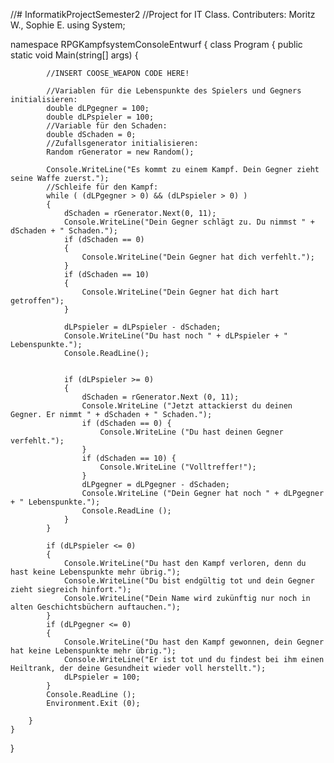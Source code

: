 //# InformatikProjectSemester2
//Project for IT Class. Contributers: Moritz W., Sophie E.
using System;

namespace RPGKampfsystemConsoleEntwurf
{
	class Program
	{
		public static void Main(string[] args)
		{
			
			//INSERT COOSE_WEAPON CODE HERE!
			
			//Variablen für die Lebenspunkte des Spielers und Gegners initialisieren:
			double dLPgegner = 100;
			double dLPspieler = 100;
			//Variable für den Schaden:
			double dSchaden = 0;
			//Zufallsgenerator initialisieren:
			Random rGenerator = new Random();

			Console.WriteLine("Es kommt zu einem Kampf. Dein Gegner zieht seine Waffe zuerst.");
			//Schleife für den Kampf:
			while ( (dLPgegner > 0) && (dLPspieler > 0) )
			{
				dSchaden = rGenerator.Next(0, 11);
				Console.WriteLine("Dein Gegner schlägt zu. Du nimmst " + dSchaden + " Schaden.");
				if (dSchaden == 0)
				{
					Console.WriteLine("Dein Gegner hat dich verfehlt.");
				}
				if (dSchaden == 10)
				{
					Console.WriteLine("Dein Gegner hat dich hart getroffen");
				}

				dLPspieler = dLPspieler - dSchaden;
				Console.WriteLine("Du hast noch " + dLPspieler + " Lebenspunkte.");
				Console.ReadLine();


				if (dLPspieler >= 0)
				{
					dSchaden = rGenerator.Next (0, 11);
					Console.WriteLine ("Jetzt attackierst du deinen Gegner. Er nimmt " + dSchaden + " Schaden.");
					if (dSchaden == 0) {
						Console.WriteLine ("Du hast deinen Gegner verfehlt.");
					}
					if (dSchaden == 10) {
						Console.WriteLine ("Volltreffer!");
					}
					dLPgegner = dLPgegner - dSchaden;
					Console.WriteLine ("Dein Gegner hat noch " + dLPgegner + " Lebenspunkte.");
					Console.ReadLine ();
				}
			}

			if (dLPspieler <= 0)
			{
				Console.WriteLine("Du hast den Kampf verloren, denn du hast keine Lebenspunkte mehr übrig.");
				Console.WriteLine("Du bist endgültig tot und dein Gegner zieht siegreich hinfort.");
				Console.WriteLine("Dein Name wird zukünftig nur noch in alten Geschichtsbüchern auftauchen.");
			}
			if (dLPgegner <= 0)
			{
				Console.WriteLine("Du hast den Kampf gewonnen, dein Gegner hat keine Lebenspunkte mehr übrig.");
				Console.WriteLine("Er ist tot und du findest bei ihm einen Heiltrank, der deine Gesundheit wieder voll herstellt.");
				dLPspieler = 100;
			}
			Console.ReadLine ();
			Environment.Exit (0);

		}
	}
}
